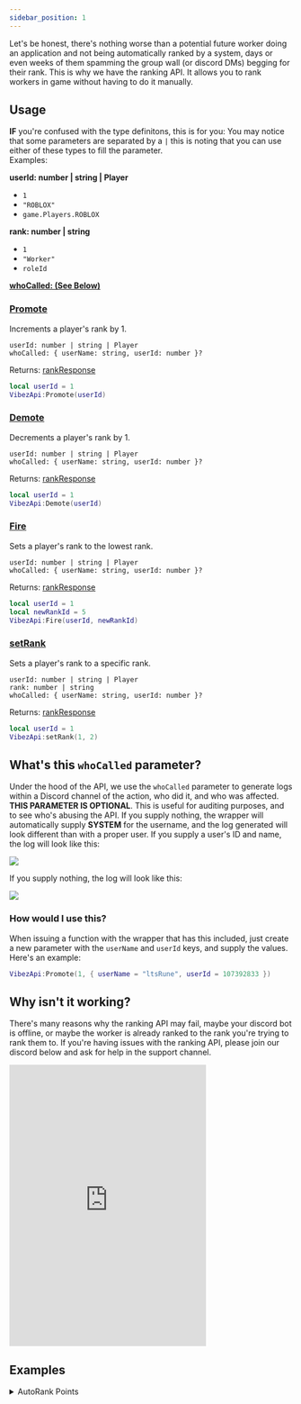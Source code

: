 ```yaml
---
sidebar_position: 1
---
```


Let's be honest, there's nothing worse than a potential future worker doing an application and not being automatically ranked by a system, days or even weeks of them spamming the group wall (or discord DMs) begging for their rank. This is why we have the ranking API. It allows you to rank workers in game without having to do it manually.

## Usage
**IF** you're confused with the type definitons, this is for you:
You may notice that some parameters are separated by a `|` this is noting that you can use either of these types to fill the parameter. <br />
Examples:

<b>userId: number | string | Player</b>

- `1`
- `"ROBLOX"`
- `game.Players.ROBLOX`

<b>rank: number | string</b>

- `1`
- `"Worker"`
- `roleId`

[**whoCalled: (See Below)**](/VibezAPI/docs/Features/Ranking#whats-this-whocalled-parameter)

### [Promote](/VibezAPI/api/VibezAPI#Promote)
Increments a player's rank by 1.

`userId: number | string | Player` <br />
`whoCalled: { userName: string, userId: number }?`

Returns: [rankResponse](/VibezAPI/api/VibezAPI#rankResponse)
```lua
local userId = 1
VibezApi:Promote(userId)
```

### [Demote](/VibezAPI/api/VibezAPI#Demote)
Decrements a player's rank by 1.

`userId: number | string | Player` <br />
`whoCalled: { userName: string, userId: number }?`

Returns: [rankResponse](/VibezAPI/api/VibezAPI#rankResponse)
```lua
local userId = 1
VibezApi:Demote(userId)
```

### [Fire](/VibezAPI/api/VibezAPI#Fire)
Sets a player's rank to the lowest rank.

`userId: number | string | Player` <br />
`whoCalled: { userName: string, userId: number }?`

Returns: [rankResponse](/VibezAPI/api/VibezAPI#rankResponse)
```lua
local userId = 1
local newRankId = 5
VibezApi:Fire(userId, newRankId)
```

### [setRank](/VibezAPI/api/VibezAPI#setRank)
Sets a player's rank to a specific rank.

`userId: number | string | Player` <br />
`rank: number | string` <br />
`whoCalled: { userName: string, userId: number }?`

Returns: [rankResponse](/VibezAPI/api/VibezAPI#rankResponse)
```lua
local userId = 1
VibezApi:setRank(1, 2)
```

## What's this `whoCalled` parameter?
Under the hood of the API, we use the `whoCalled` parameter to generate logs within a Discord channel of the action, who did it, and who was affected. **THIS PARAMETER IS OPTIONAL**. This is useful for auditing purposes, and to see who's abusing the API. If you supply nothing, the wrapper will automatically supply **SYSTEM** for the username, and the log generated will look different than with a proper user. If you supply a user's ID and name, the log will look like this:

<img src="/VibezAPI/rankingExampleWithUser.png"></img>

If you supply nothing, the log will look like this:

<img src="/VibezAPI/rankingExampleAutomatic.png"></img>

### How would I use this?
When issuing a function with the wrapper that has this included, just create a new parameter with the `userName` and `userId` keys, and supply the values. Here's an example:

```lua
VibezApi:Promote(1, { userName = "ltsRune", userId = 107392833 })
```

## Why isn't it working?
There's many reasons why the ranking API may fail, maybe your discord bot is offline, or maybe the worker is already ranked to the rank you're trying to rank them to. If you're having issues with the ranking API, please join our discord below and ask for help in the support channel.

<iframe src="https://discord.com/widget?id=528920896497516554&theme=dark" width="350" height="500" allowtransparency="true" frameborder="0" sandbox="allow-popups allow-popups-to-escape-sandbox allow-same-origin allow-scripts"></iframe>

## Examples

<details>
<summary>AutoRank Points</summary>
<br />

There's a chance this script may not work, as it's not tested. If you have any issues, please join our discord and ask for help in the support channel.

```lua title="ServerScriptService/autoRankPoints.server.lua"
--// Configuration \\--
local groupId = 0, -- Your Group's Id
local apiKey = "API_KEY" -- Vibez's API Key
local pointRanks = {
    { Rank = 0, pointsRequired = 0 }
}

--// Services \\--
local Players = game:GetService("Players")
local ReplicatedStorage = game:GetService("ReplicatedStorage")
local DataStoreService = game:GetService("DataStoreService")

--// Variables \\--
local vibezApi = require(14946453963)(apiKey, { Misc = { isAsync = true } })
local dataStoreToUse = DataStoreService:GetDataStore("pointRanks_" .. game.PlaceId)
local userCache = {}

--// Functions \\--
local function onPlayerAdded(Player: Player)
    -- Wherever you're keeping your player's points, this is what you'd want to change it to.
    local pointStats = Player:WaitForChild("leaderstats", 120):WaitForChild("Points", 120)

    -- Don't touch below unless you know what you're doing.
    local isOk, data, connections, formattedString
    isOk, data = pcall(dataStoreToUse.GetAsync, dataStoreToUse, tostring(Player.UserId))

    if not isOk then
        return
    end

    data = data or {}
    connections = {}

    vibezApi = vibezApi:waitUntilLoaded()

    table.sort(pointRanks, function(a, b)
        return a.pointsRequired < b.pointsRequired
    end)

    table.insert(connections, pointStats:GetPropertyChangedSignal("Value"):Connect(function()
        local userGroupData = vibezApi:_getGroupFromUser(Player.UserId, groupId)
        if not userGroupData or userGroupData.Rank == 0 then
            return
        end

        for i = 1, #pointRanks do
            local data = pointRanks[i]
            local nextData = pointRanks[i + 1]

            if nextData == nil and (userGroupData.Rank >= data.Rank or pointStats.Value < data.pointsRequired) then
                return
            end

            if userGroupData.Rank < data.Rank and pointStats.Value >= data.pointsRequired and pointStats.Value < nextData.pointsRequired then
                vibezApi:setRank(Player, data.Rank)
                break
            end
        end
    end))

    userCache[Player.UserId] = {connections, data}
end

local function onPlayerLeft(Player: Player, retry: number?)
    local exists = userCache[Player.UserId]
    if not exists then
        return
    end

    local isOk = pcall(dataStoreToUse.SetAsync, dataStoreToUse, tostring(Player.UserId), exists[2])
    if not isOk then
        retry = retry or 0
        if retry > 3 then
            error("Failed to save data for user " .. Player.Name)
            return
        end

        task.wait(3)
        return onPlayerLeft(Player, retry + 1)
    end

    for _, connection: RBXScriptConnection in pairs(exists[1]) do
        connection:Disconnect()
    end

    userCache[Player.UserId] = nil
end

--// Events \\--
Players.PlayerAdded:Connect(onPlayerAdded)
Players.PlayerRemoving:Connect(onPlayerLeft)
```

</details>
